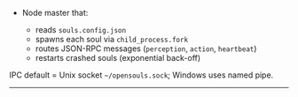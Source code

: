 * Node master that:

  * reads `souls.config.json`
  * spawns each soul via `child_process.fork`
  * routes JSON-RPC messages (`perception`, `action`, `heartbeat`)
  * restarts crashed souls (exponential back-off)

IPC default = Unix socket `~/opensouls.sock`; Windows uses named pipe.

---
